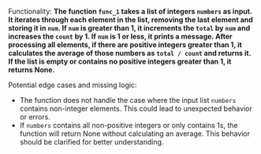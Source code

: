 Functionality: **The function `func_1` takes a list of integers `numbers` as input. It iterates through each element in the list, removing the last element and storing it in `num`. If `num` is greater than 1, it increments the `total` by `num` and increases the `count` by 1. If `num` is 1 or less, it prints a message. After processing all elements, if there are positive integers greater than 1, it calculates the average of those numbers as `total / count` and returns it. If the list is empty or contains no positive integers greater than 1, it returns None.**

Potential edge cases and missing logic:
- The function does not handle the case where the input list `numbers` contains non-integer elements. This could lead to unexpected behavior or errors.
- If `numbers` contains all non-positive integers or only contains 1s, the function will return None without calculating an average. This behavior should be clarified for better understanding.